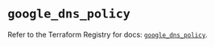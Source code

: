 # `google_dns_policy`

Refer to the Terraform Registry for docs: [`google_dns_policy`](https://registry.terraform.io/providers/hashicorp/google-beta/6.18.1/docs/resources/google_dns_policy).
